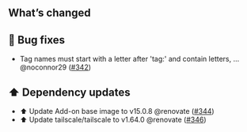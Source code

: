 ## What’s changed

## 🐛 Bug fixes

- Tag names must start with a letter after 'tag:' and contain letters, … @noconnor29 ([#342](https://github.com/hassio-addons/addon-tailscale/pull/342))

## ⬆️ Dependency updates

- ⬆️ Update Add-on base image to v15.0.8 @renovate ([#344](https://github.com/hassio-addons/addon-tailscale/pull/344))
- ⬆️ Update tailscale/tailscale to v1.64.0 @renovate ([#346](https://github.com/hassio-addons/addon-tailscale/pull/346))
